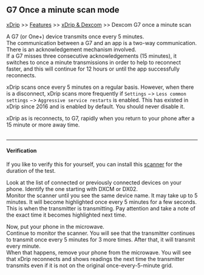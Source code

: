 ## G7 Once a minute scan mode  
[xDrip](../../README.md) >> [Features](../Features_page.md) >> [xDrip & Dexcom](../Dexcom_page.md) >> Dexcom G7 once a minute scan  
  
A G7 (or One+) device transmits once every 5 minutes.  
The communication between a G7 and an app is a two-way communication.  There is an acknowledgement mechanism involved.  
If a G7 misses three consecutive acknowledgements (15 minutes), it switches to once a minute transmissions in order to help to reconnect faster, and this will continue for 12 hours or until the app successfully reconnects.  
  
xDrip scans once every 5 minutes on a regular basis.  However, when there is a disconnect, xDrip scans more frequently if `Settings` &#8722;> `Less common settings` &#8722;> `Aggressive service restarts` is enabled.  This has existed in xDrip since 2016 and is enabled by default.  You should never disable it.  
  
xDrip as is reconnects, to G7, rapidly when you return to your phone after a 15 minute or more away time.  
<br/>  
  
---  
#### **Verification**  
If you like to verify this for yourself, you can install this [scanner](https://play.google.com/store/apps/details?id=com.macdom.ble.blescanner&pcampaignid=web_share) for the duration of the test.  

Look at the list of connected or previously connected devices on your phone.  Identify the one starting with DXCM or DX02.  
Monitor the scanner until you see the same device name.  It may take up to 5 minutes.  It will become highlighted once every 5 minutes for a few seconds.  This is when the transmitter is transmitting.  Pay attention and take a note of the exact time it becomes highlighted next time.  
  
Now, put your phone in the microwave.  
Continue to monitor the scanner.  You will see that the transmitter continues to transmit once every 5 minutes for 3 more times.  After that, it will transmit every minute.  
When that happens, remove your phone from the microwave.  You will see that xDrip reconnects and shows readings the next time the transmitter transmits even if it is not on the original once-every-5-minute grid.  

  
